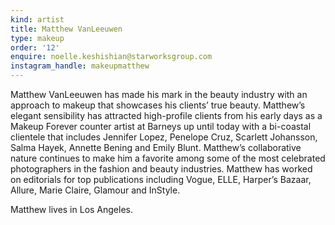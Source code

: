 ```yaml
---
kind: artist
title: Matthew VanLeeuwen
type: makeup
order: '12'
enquire: noelle.keshishian@starworksgroup.com
instagram_handle: makeupmatthew
---
```

Matthew VanLeeuwen has made his mark in the beauty industry with an approach to makeup that showcases his clients’ true beauty. Matthew’s elegant sensibility has attracted high-profile clients from his early days as a Makeup Forever counter artist at Barneys up until today with a bi-coastal clientele that includes Jennifer Lopez, Penelope Cruz, Scarlett Johansson, Salma Hayek, Annette Bening and Emily Blunt. Matthew’s collaborative nature continues to make him a favorite among some of the most celebrated photographers in the fashion and beauty industries. Matthew has worked on editorials for top publications including Vogue, ELLE, Harper’s Bazaar, Allure, Marie Claire, Glamour and InStyle.

Matthew lives in Los Angeles.
